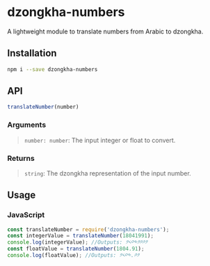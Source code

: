 # dzongkha-numbers
A lightweight module to translate numbers from Arabic to dzongkha.

## Installation
```sh
npm i --save dzongkha-numbers
```

## API
```javascript
translateNumber(number)
```
### Arguments
> `number: number`: The input integer or float to convert.

### Returns
> `string`: The dzongkha representation of the input number.

## Usage
### JavaScript
```javascript
const translateNumber = require('dzongkha-numbers');
const integerValue = translateNumber(18041991);
console.log(integerValue); //Outputs: ༡༨༠༤༡༩༩༡
const floatValue = translateNumber(1804.91);
console.log(floatValue); //Outputs: ༡༨༠༤.༩༡
```
